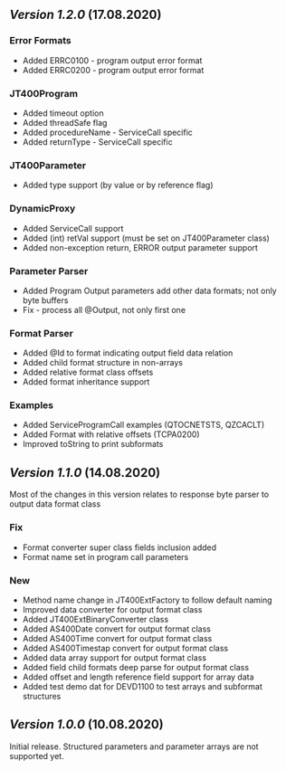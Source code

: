 ## *Version 1.2.0* (17.08.2020)

### Error Formats
 - Added ERRC0100 - program output error format
 - Added ERRC0200 - program output error format

### JT400Program
 - Added timeout option
 - Added threadSafe flag
 - Added procedureName - ServiceCall specific
 - Added returnType - ServiceCall specific 

### JT400Parameter
 - Added type support (by value or by reference flag)
 
### DynamicProxy
 - Added ServiceCall support
 - Added (int) retVal support (must be set on JT400Parameter class)
 - Added non-exception return, ERROR output parameter support

### Parameter Parser
 - Added Program Output parameters add other data formats; not only byte buffers
 - Fix - process all @Output, not only first one
 
### Format Parser 
 - Added @Id to format indicating output field data relation
 - Added child format structure in non-arrays
 - Added relative format class offsets
 - Added format inheritance support
 
### Examples
 - Added ServiceProgramCall examples (QTOCNETSTS, QZCACLT)
 - Added Format with relative offsets (TCPA0200) 
 - Improved toString to print subformats
 
## *Version 1.1.0*  (14.08.2020)

Most of the changes in this version relates to response byte parser to output data format class

### Fix

 - Format converter super class fields inclusion added
 - Format name set in program call parameters

### New

 - Method name change in JT400ExtFactory to follow default naming
 - Improved data converter for output format class
 - Added JT400ExtBinaryConverter class
 - Added AS400Date convert for output format class
 - Added AS400Time convert for output format class
 - Added AS400Timestap convert for output format class
 - Added data array support for output format class
 - Added field child formats deep parse for output format class
 - Added offset and length reference field support for array data
 - Added test demo dat for DEVD1100 to test arrays and subformat structures

## *Version 1.0.0*  (10.08.2020)

Initial release.
Structured parameters and parameter arrays are not supported yet.